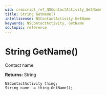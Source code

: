 ```yaml
---
uid: crmscript_ref_NSContactActivity_GetName
title: String GetName()
intellisense: NSContactActivity.GetName
keywords: NSContactActivity, GetName
so.topic: reference
---
```


# String GetName()

Contact name

**Returns:** String

```crmscript
NSContactActivity thing;
String name  = thing.GetName();
```

